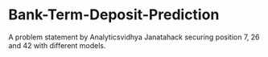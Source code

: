 # Bank-Term-Deposit-Prediction
A problem statement by Analyticsvidhya Janatahack securing position 7, 26 and 42 with different models.
